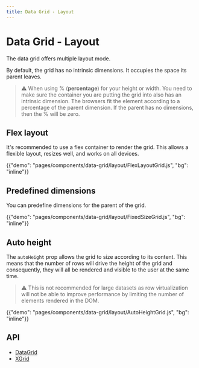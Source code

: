 ```yaml
---
title: Data Grid - Layout
---
```


# Data Grid - Layout

<p class="description">The data grid offers multiple layout mode.</p>

By default, the grid has no intrinsic dimensions. It occupies the space its parent leaves.

> ⚠️ When using % (**percentage**) for your height or width.
> You need to make sure the container you are putting the grid into also has an intrinsic dimension.
> The browsers fit the element according to a percentage of the parent dimension.
> If the parent has no dimensions, then the % will be zero.

## Flex layout

It's recommended to use a flex container to render the grid. This allows a flexible layout, resizes well, and works on all devices.

{{"demo": "pages/components/data-grid/layout/FlexLayoutGrid.js", "bg": "inline"}}

## Predefined dimensions

You can predefine dimensions for the parent of the grid.

{{"demo": "pages/components/data-grid/layout/FixedSizeGrid.js", "bg": "inline"}}

## Auto height

The `autoHeight` prop allows the grid to size according to its content.
This means that the number of rows will drive the height of the grid and consequently, they will all be rendered and visible to the user at the same time.

> ⚠️ This is not recommended for large datasets as row virtualization will not be able to improve performance by limiting the number of elements rendered in the DOM.

{{"demo": "pages/components/data-grid/layout/AutoHeightGrid.js", "bg": "inline"}}

## API

- [DataGrid](/api/data-grid/data-grid)
- [XGrid](/api/data-grid/x-grid)
